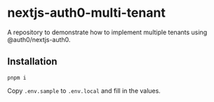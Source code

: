 # nextjs-auth0-multi-tenant

A repository to demonstrate how to implement multiple tenants using @auth0/nextjs-auth0.

## Installation

```shell
pnpm i
```

Copy `.env.sample` to `.env.local` and fill in the values.
